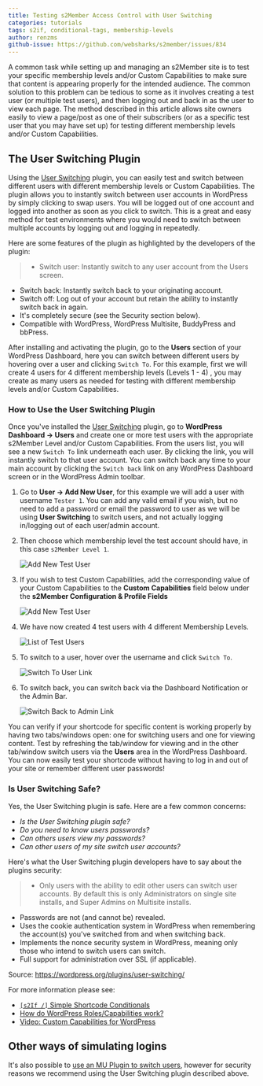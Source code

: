 ```yaml
---
title: Testing s2Member Access Control with User Switching
categories: tutorials
tags: s2if, conditional-tags, membership-levels
author: renzms
github-issue: https://github.com/websharks/s2member/issues/834
---
```


A common task while setting up and managing an s2Member site is to test your specific membership levels and/or Custom Capabilities to make sure that content is appearing properly for the intended audience. The common solution to this problem can be tedious to some as it involves creating a test user (or multiple test users), and then logging out and back in as the user to view each page. The method described in this article allows site owners easily to view a page/post as one of their subscribers (or as a specific test user that you may have set up) for testing different membership levels and/or Custom Capabilities.

## The User Switching Plugin

Using the [User Switching](https://wordpress.org/plugins/user-switching/) plugin, you can easily test and switch between different users with different membership levels or Custom Capabilities. The plugin allows you to instantly switch between user accounts in WordPress by simply clicking to swap users. You will be logged out of one account and logged into another as soon as you click to switch. This is a great and easy method for test environments where you would need to switch between multiple accounts by logging out and logging in repeatedly.

Here are some features of the plugin as highlighted by the developers of the plugin:
> - Switch user: Instantly switch to any user account from the Users screen.
- Switch back: Instantly switch back to your originating account.
- Switch off: Log out of your account but retain the ability to instantly switch back in again.
- It's completely secure (see the Security section below).
- Compatible with WordPress, WordPress Multisite, BuddyPress and bbPress.


After installing and activating the plugin, go to the **Users** section of your WordPress Dashboard, here you can switch between different users by hovering over a user and clicking `Switch To`. For this example, first we will create 4 users for 4 different membership levels (Levels 1 - 4) , you may create as many users as needed for testing with different membership levels and/or Custom Capabilities.

### How to Use the User Switching Plugin

Once you've installed the [User Switching](https://wordpress.org/plugins/user-switching/) plugin, go to **WordPress Dashboard → Users**  and create one or more test users with the appropriate s2Member Level and/or Custom Capabilities. From the users list, you will see a new `Switch To` link underneath each user. By clicking the link, you will instantly switch to that user account. You can switch back any time to your main account by clicking the `Switch back` link on any WordPress Dashboard screen or in the WordPress Admin toolbar.

1. Go to **User → Add New User**, for this example we will add a user with username `Tester 1`. You can add any valid email if you wish, but no need to add a password or email the password to user as we will be using **User Switching** to switch users, and not actually logging in/logging out of each user/admin account. 

2. Then choose which membership level the test account should have, in this case `s2Member Level 1`.

     ![Add New Test User](https://cloud.githubusercontent.com/assets/13220018/12117770/db437708-b3fd-11e5-8aa3-dc1acc7ace7b.jpg)

 3. If you wish to test Custom Capabilities, add the corresponding value of your Custom Capabilities to the **Custom Capabilities** field below under the **s2Member Configuration & Profile Fields**

     ![Add New Test User](https://cloud.githubusercontent.com/assets/13220018/12117912/902e8ba8-b3fe-11e5-83c0-de9aa32f582b.jpg)

4. We have now created 4 test users with 4 different Membership Levels.

     ![List of Test Users](https://cloud.githubusercontent.com/assets/13220018/12118005/19bb70ca-b3ff-11e5-8b9e-54bdcd6fea6f.jpg)

5. To switch to a user, hover over the username and click `Switch To`.

     ![Switch To User Link](https://cloud.githubusercontent.com/assets/13220018/12118129/c9bb74de-b3ff-11e5-8bcc-c6c400803db3.png)

6. To switch back, you can switch back via the Dashboard Notification or the Admin Bar.

     ![Switch Back to Admin Link](https://cloud.githubusercontent.com/assets/13220018/13573978/1c73b82e-e4bd-11e5-9c99-e9a2654c61d5.png)

You can verify if your shortcode for specific content is working properly by having two tabs/windows open: one for switching users and one for viewing content. Test by refreshing the tab/window for viewing and in the other tab/window switch users via the **Users** area in the WordPress Dashboard. You can now easily test your shortcode without having to log in and out of your site or remember different user passwords!

### Is User Switching Safe?

Yes, the User Switching plugin is safe. Here are a few common concerns: 

- _Is the User Switching plugin safe?_
- _Do you need to know users passwords?_
- _Can others users view my passwords?_
- _Can other users of my site switch user accounts?_

Here's what the User Switching plugin developers have to say about the plugins security:

> - Only users with the ability to edit other users can switch user accounts. By default this is only Administrators on single site installs, and Super Admins on Multisite installs.
- Passwords are not (and cannot be) revealed.
- Uses the cookie authentication system in WordPress when remembering the account(s) you've switched from and when switching back.
- Implements the nonce security system in WordPress, meaning only those who intend to switch users can switch.
- Full support for administration over SSL (if applicable).

Source: https://wordpress.org/plugins/user-switching/

For more information please see:

- [`[s2If /]` Simple Shortcode Conditionals](https://s2member.com/kb-article/s2if-simple-shortcode-conditionals/)
- [How do WordPress Roles/Capabilities work?](https://s2member.com/kb-article/how-do-wordpress-rolescapabilities-work/)
- [Video: Custom Capabilities for WordPress](https://s2member.com/kb-article/video-custom-capabilities-for-wordpress/)


## Other ways of simulating logins

It's also possible to [use an MU Plugin to switch users](https://gist.github.com/raamdev/50532716369782f89b1e), however for security reasons we recommend using the User Switching plugin described above.

